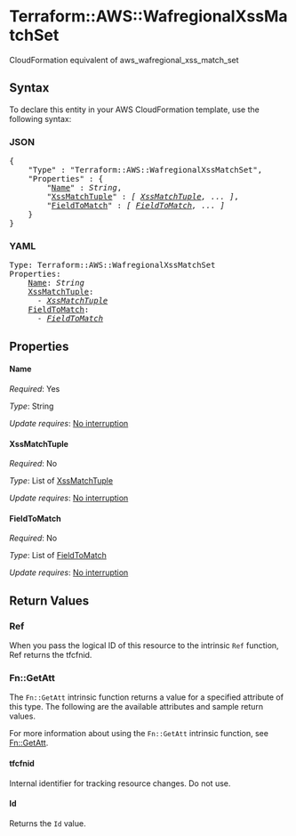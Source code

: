 # Terraform::AWS::WafregionalXssMatchSet

CloudFormation equivalent of aws_wafregional_xss_match_set

## Syntax

To declare this entity in your AWS CloudFormation template, use the following syntax:

### JSON

<pre>
{
    "Type" : "Terraform::AWS::WafregionalXssMatchSet",
    "Properties" : {
        "<a href="#name" title="Name">Name</a>" : <i>String</i>,
        "<a href="#xssmatchtuple" title="XssMatchTuple">XssMatchTuple</a>" : <i>[ <a href="xssmatchtuple.md">XssMatchTuple</a>, ... ]</i>,
        "<a href="#fieldtomatch" title="FieldToMatch">FieldToMatch</a>" : <i>[ <a href="fieldtomatch.md">FieldToMatch</a>, ... ]</i>
    }
}
</pre>

### YAML

<pre>
Type: Terraform::AWS::WafregionalXssMatchSet
Properties:
    <a href="#name" title="Name">Name</a>: <i>String</i>
    <a href="#xssmatchtuple" title="XssMatchTuple">XssMatchTuple</a>: <i>
      - <a href="xssmatchtuple.md">XssMatchTuple</a></i>
    <a href="#fieldtomatch" title="FieldToMatch">FieldToMatch</a>: <i>
      - <a href="fieldtomatch.md">FieldToMatch</a></i>
</pre>

## Properties

#### Name

_Required_: Yes

_Type_: String

_Update requires_: [No interruption](https://docs.aws.amazon.com/AWSCloudFormation/latest/UserGuide/using-cfn-updating-stacks-update-behaviors.html#update-no-interrupt)

#### XssMatchTuple

_Required_: No

_Type_: List of <a href="xssmatchtuple.md">XssMatchTuple</a>

_Update requires_: [No interruption](https://docs.aws.amazon.com/AWSCloudFormation/latest/UserGuide/using-cfn-updating-stacks-update-behaviors.html#update-no-interrupt)

#### FieldToMatch

_Required_: No

_Type_: List of <a href="fieldtomatch.md">FieldToMatch</a>

_Update requires_: [No interruption](https://docs.aws.amazon.com/AWSCloudFormation/latest/UserGuide/using-cfn-updating-stacks-update-behaviors.html#update-no-interrupt)

## Return Values

### Ref

When you pass the logical ID of this resource to the intrinsic `Ref` function, Ref returns the tfcfnid.

### Fn::GetAtt

The `Fn::GetAtt` intrinsic function returns a value for a specified attribute of this type. The following are the available attributes and sample return values.

For more information about using the `Fn::GetAtt` intrinsic function, see [Fn::GetAtt](https://docs.aws.amazon.com/AWSCloudFormation/latest/UserGuide/intrinsic-function-reference-getatt.html).

#### tfcfnid

Internal identifier for tracking resource changes. Do not use.

#### Id

Returns the <code>Id</code> value.

